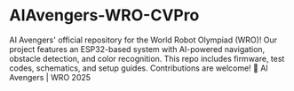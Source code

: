 # AIAvengers-WRO-CVPro
AI Avengers' official repository for the World Robot Olympiad (WRO)! Our project features an ESP32-based system with AI-powered navigation, obstacle detection, and color recognition. This repo includes firmware, test codes, schematics, and setup guides. Contributions are welcome! 🚀 AI Avengers | WRO 2025
